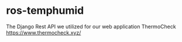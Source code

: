 # ros-temphumid
The Django Rest API we utilized for our web application ThermoCheck https://www.thermocheck.xyz/
